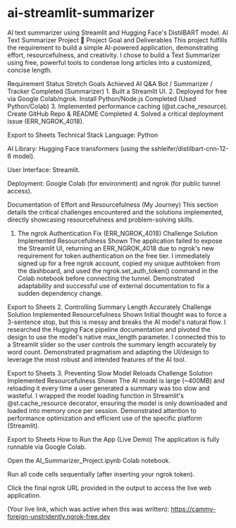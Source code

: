 # ai-streamlit-summarizer
AI text summarizer using Streamlit and Hugging Face's DistilBART model.
AI Text Summarizer Project 🧠
Project Goal and Deliverables
This project fulfills the requirement to build a simple AI-powered application, demonstrating effort, resourcefulness, and creativity. I chose to build a Text Summarizer using free, powerful tools to condense long articles into a customized, concise length.

Requirement	Status	Stretch Goals Achieved
AI Q&A Bot / Summarizer / Tracker	Completed (Summarizer)	1. Built a Streamlit UI. 2. Deployed for free via Google Colab/ngrok.
Install Python/Node.js	Completed (Used Python/Colab)	3. Implemented performance caching (@st.cache_resource).
Create GitHub Repo & README	Completed	4. Solved a critical deployment issue (ERR_NGROK_4018).

Export to Sheets
Technical Stack
Language: Python

AI Library: Hugging Face transformers (using the sshleifer/distilbart-cnn-12-6 model).

User Interface: Streamlit.

Deployment: Google Colab (for environment) and ngrok (for public tunnel access).

Documentation of Effort and Resourcefulness (My Journey)
This section details the critical challenges encountered and the solutions implemented, directly showcasing resourcefulness and problem-solving skills.

1. The ngrok Authentication Fix (ERR_NGROK_4018)
Challenge	Solution Implemented	Resourcefulness Shown
The application failed to expose the Streamlit UI, returning an ERR_NGROK_4018 due to ngrok's new requirement for token authentication on the free tier.	I immediately signed up for a free ngrok account, copied my unique authtoken from the dashboard, and used the ngrok.set_auth_token() command in the Colab notebook before connecting the tunnel.	Demonstrated adaptability and successful use of external documentation to fix a sudden dependency change.

Export to Sheets
2. Controlling Summary Length Accurately
Challenge	Solution Implemented	Resourcefulness Shown
Initial thought was to force a 3-sentence stop, but this is messy and breaks the AI model's natural flow.	I researched the Hugging Face pipeline documentation and pivoted the design to use the model's native max_length parameter. I connected this to a Streamlit slider so the user controls the summary length accurately by word count.	Demonstrated pragmatism and adapting the UI/design to leverage the most robust and intended features of the AI tool.

Export to Sheets
3. Preventing Slow Model Reloads
Challenge	Solution Implemented	Resourcefulness Shown
The AI model is large (~400MB) and reloading it every time a user generated a summary was too slow and wasteful.	I wrapped the model loading function in Streamlit's @st.cache_resource decorator, ensuring the model is only downloaded and loaded into memory once per session.	Demonstrated attention to performance optimization and efficient use of the specific platform (Streamlit).

Export to Sheets
How to Run the App (Live Demo)
The application is fully runnable via Google Colab.

Open the AI_Summarizer_Project.ipynb Colab notebook.

Run all code cells sequentially (after inserting your ngrok token).

Click the final ngrok URL provided in the output to access the live web application.

(Your live link, which was active when this was written): https://cammy-foreign-unstridently.ngrok-free.dev

